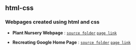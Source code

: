 ## html-css
### Webpages created using html and css

- **Plant Nursery Webpage** :
[`source folder`](https://github.com/usha-725/html-css/plant-nursery-webpage/)
[`page link`](https://usha-725.github.io/html-css/plant-nursery-webpage/)

- **Recreating Google Home Page** :
[`source folder`](https://github.com/usha-725/html-css/recreating-google-home-page/)
[`page link`](https://usha-725.github.io/html-css/recreating-google-home-page/)
